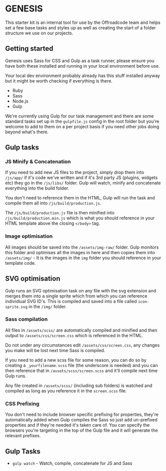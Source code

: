 # GENESIS

This starter kit is an internal tool for use by the Offroadcode team and helps set a few base tasks and styles up as well as creating the start of a folder structure we use on our projects. 

## Getting started 

Genesis uses Sass for CSS and Gulp as a task runner, please ensure you have both these installed and running in your local environment before use. 

Your local dev environment probably already has this stuff installed anyway but it might be worth checking if everything is there.

* Ruby
* Sass
* Node.js
* Gulp

We're currently using Gulp for our task management and there are some standard tasks set up in the `gulpfile.js` config in the root folder but you're welcome to add to them on a per project basis if you need other jobs doing beyond what's there. 

## Gulp tasks

### JS Minify & Concatenation

If you need to add new JS files to the project, simply drop them into `/js/app/` if it's code we've written and if it's 3rd party JS (plugins, widgets etc) they go in the `/js/libs/` folder. Gulp will watch, minify and concatenate everything into the build folder.

You don't need to reference them in the HTML, Gulp will run the task and compile them all into `/js/build/production.js`. 

The `/js/build/production.js` file is then minified into `/js/build/production.min.js` which is what you should reference in your HTML template above the closing `</body>` tag.

### Image optimisation

All images should be saved into the `/assets/img-raw/` folder. Gulp monitors this folder and optimises all the images in here and then copies them into `/assets/img/` - It is the images in the `img` folder you should reference in your template code.

## SVG optimisation

Gulp runs an SVG optimisation task on any file with the svg extension and merges them into a single sprite which from which you can reference individiual SVG ID's. This is compiled and saved into a file called `icon-sprite.svg` in the `/img/` folder.

### Sass compilation

All files in `/assets/scss/` are automatically compiled and minified and then output to `/assets/css/screen.css` which is referenced in the HTML.

Do not under any circumstances edit `/assets/css/screen.css`, any changes you make will be lost next time Sass is compiled.

If you need to add a new scss file for some reason, you can do so by creating a `_yourfilename.scss` file (the underscore is needed) and you can then reference that in `/assets/scss/screen.scss` and it'll compile next time Gulp runs.

Any file created in `/assets/scss/` (including sub folders) is watched and compiled as long as you reference it in the `screen.scss` file.

### CSS Prefixing

You don't need to include browser specific prefixing for properties, they're automatically added when Gulp compiles the Sass so just add un-prefixed properties and if they're needed it's taken care of. You can specify the browsers you're targeting in the top of the Gulp file and it will generate the relevant prefixes. 

## Gulp Tasks

* `gulp watch` - Watch, compile, concatenate for JS and Sass